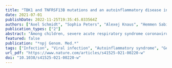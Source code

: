 ```yaml
---
title: "TBK1 and TNFRSF13B mutations and an autoinflammatory disease in a child with lethal COVID-19"
date: 2021-07-01
publishDate: 2022-11-25T19:35:45.033564Z
authors: ["Axel Schmidt", "Sophia Peters", "Alexej Knaus", "Hemmen Sabir", "Frauke Hamsen", "Carlo Maj", "Julia Fazaal", "Sugirthan Sivalingam", "Oleksandr Savchenko", "Aakash Mantri", "Dirk Holzinger", "Ulrich Neudorf", "Andreas Müller", "Kerstin U. Ludwig", "Peter M. Krawitz", "Hartmut Engels", "Markus M. Nöthen", "Soyhan Bagci"]
publication_types: ["2"]
abstract: "Among children, severe acute respiratory syndrome coronavirus 2 (SARS-CoV-2) infections are typically mild. Here, we describe the case of a 3.5-year-old girl with an unusually severe presentation of coronavirus disease (COVID-19). The child had an autoinflammatory disorder of unknown etiology, which had been treated using prednisolone and methotrexate, and her parents were half cousins of Turkish descent. After 5 days of nonspecific viral infection symptoms, tonic-clonic seizures occurred followed by acute cardiac insufficiency, multi-organ insufficiency, and ultimate death. Trio exome sequencing identified a homozygous splice-variant in the gene TBK1, and a homozygous missense variant in the gene TNFRSF13B. Heterozygous deleterious variants in the TBK1 gene have been associated with severe COVID-19, and the variant in the TNFRSF13B gene has been associated with common variable immunodeficiency (CVID). We suggest that the identified variants, the autoinflammatory disorder and its treatment, or a combination of these factors probably predisposed to lethal COVID-19 in the present case."
featured: false
publication: "*npj Genom. Med.*"
tags: ["Infection", "Viral infection", "Autoinflammatory syndrome", "Genetic testing"]
url_pdf: "https://www.nature.com/articles/s41525-021-00220-w"
doi: "10.1038/s41525-021-00220-w"
---
```


